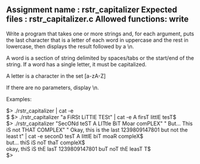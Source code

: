 Assignment name  : rstr_capitalizer
Expected files   : rstr_capitalizer.c
Allowed functions: write
--------------------------------------------------------------------------------

Write a program that takes one or more strings and, for each argument, puts
the last character that is a letter of each word in uppercase and the rest
in lowercase, then displays the result followed by a \n.

A word is a section of string delimited by spaces/tabs or the start/end of the
string. If a word has a single letter, it must be capitalized.

A letter is a character in the set [a-zA-Z]

If there are no parameters, display \n.

Examples:

$> ./rstr_capitalizer | cat -e  
$
$> ./rstr_capitalizer "a FiRSt LiTTlE TESt" | cat -e  
A firsT littlE tesT$  
$> ./rstr_capitalizer "SecONd teST A LITtle BiT   Moar comPLEX" "   But... This iS not THAT COMPLEX" "     Okay, this is the last 1239809147801 but not    the least    t" | cat -e  
seconD tesT A littlE biT   moaR compleX$  
   but... thiS iS noT thaT compleX$  
     okay, thiS iS thE lasT 1239809147801 buT noT    thE leasT    T$    
$>
